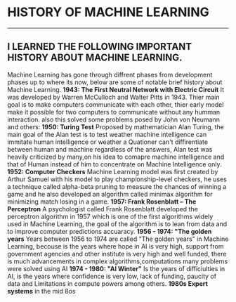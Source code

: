 # HISTORY OF MACHINE LEARNING
--------------------------------
## I LEARNED THE FOLLOWING IMPORTANT HISTORY ABOUT MACHINE LEARNING.
Machine Learning has gone through diffrent phases from development phases up to where its now, below are some of notable brief history about Machine Learning.
**1943: The First Neutral Network with Electric Circuit** 
It was developed by Warren McCulloch and Walter Pitts in 1943. Thier main goal is to make computers communicate with each other, thier early model make it possible for two computers to communicate without any humman interaction. also this solved  some problems posed by John von Neumann and others: 
**1950: Turing Test**
Proposed by mathematician Alan Turing, the main goal of the Alan test is to test weather machine intelligence can immitate human intelligence or weather a Quationer can't diffirentiate between human and machine regardless of the answers, Alan test was heavily criticized by many,on his idea to comapre machine intelligence and that of Human instead of him to concentrate on Machine Intelligence only.
**1952: Computer Checkers**
Machine Learning model was first created by Arthur Samuel with his model to play championship-level checkers, he uses a technique called alpha-beta pruning to measure the chances of winning a game and he also developed an algorithm called minimax algorithm for minimizing match losing in a game.
**1957: Frank Rosenblatt – The Perceptron**
A psychologist called Frank Rosenblatt developed the perceptron algorithm in 1957 which is one of the first algorithms widely used in Machine Learning, the goal of the algorithm is to lean from data and to improve computer predictions accuaracy.
**1956 - 1974: "The golden years**
Years between 1956  to  1974 are called "The golden years" in Machine Learning, becouse is the years where hope in AI is very high, support from government agencies and other institute is very high  and well funded, there is much advancements in complex algorithms,computations many problems were solved using AI
**1974 - 1980: "AI Winter"**
Is the years of difficiulties in AI, is the years where confidence is very low, lack of funding, paucity of data and Limitations in compute powers among others.
**1980s Expert systems**
in the mid 8os